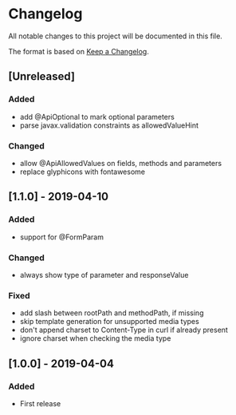# Changelog

All notable changes to this project will be documented in this file.

The format is based on [Keep a Changelog](https://keepachangelog.com/en/1.0.0/).

<!-- Categories: Added, Changed, Deprecated, Removed, Fixed, Security -->

## [Unreleased]

### Added

- add @ApiOptional to mark optional parameters
- parse javax.validation constraints as allowedValueHint

### Changed

- allow @ApiAllowedValues on fields, methods and parameters
- replace glyphicons with fontawesome

## [1.1.0] - 2019-04-10

### Added

- support for @FormParam

### Changed

- always show type of parameter and responseValue

### Fixed

- add slash between rootPath and methodPath, if missing
- skip template generation for unsupported media types
- don't append charset to Content-Type in curl if already present
- ignore charset when checking the media type

## [1.0.0] - 2019-04-04

### Added

- First release

